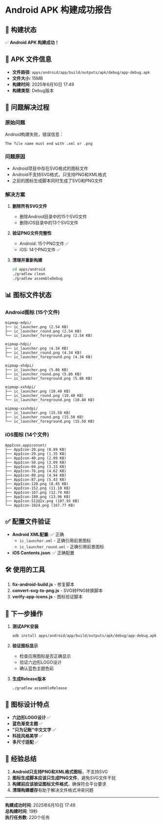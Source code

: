 # Android APK 构建成功报告

## 🎉 构建状态
✅ **Android APK 构建成功！**

## 📱 APK 文件信息
- **文件路径**: `apps/android/app/build/outputs/apk/debug/app-debug.apk`
- **文件大小**: 15MB
- **构建时间**: 2025年6月10日 17:49
- **构建类型**: Debug版本

## 🔧 问题解决过程

### 原始问题
Android构建失败，错误信息：
```
The file name must end with .xml or .png
```

### 问题原因
- Android项目中存在SVG格式的图标文件
- Android不支持SVG格式，只支持PNG和XML格式
- 之前的图标生成脚本同时生成了SVG和PNG文件

### 解决方案
1. **删除所有SVG文件**
   - 删除Android目录中的15个SVG文件
   - 删除iOS目录中的13个SVG文件

2. **验证PNG文件完整性**
   - Android: 15个PNG文件 ✅
   - iOS: 14个PNG文件 ✅

3. **清理并重新构建**
   ```bash
   cd apps/android
   ./gradlew clean
   ./gradlew assembleDebug
   ```

## 📊 图标文件状态

### Android图标 (15个文件)
```
mipmap-mdpi/
├── ic_launcher.png (2.54 KB)
├── ic_launcher_round.png (2.54 KB)
└── ic_launcher_foreground.png (2.54 KB)

mipmap-hdpi/
├── ic_launcher.png (4.34 KB)
├── ic_launcher_round.png (4.34 KB)
└── ic_launcher_foreground.png (4.34 KB)

mipmap-xhdpi/
├── ic_launcher.png (5.86 KB)
├── ic_launcher_round.png (5.86 KB)
└── ic_launcher_foreground.png (5.86 KB)

mipmap-xxhdpi/
├── ic_launcher.png (10.40 KB)
├── ic_launcher_round.png (10.40 KB)
└── ic_launcher_foreground.png (10.40 KB)

mipmap-xxxhdpi/
├── ic_launcher.png (15.50 KB)
├── ic_launcher_round.png (15.50 KB)
└── ic_launcher_foreground.png (15.50 KB)
```

### iOS图标 (14个文件)
```
AppIcon.appiconset/
├── AppIcon-20.png (0.89 KB)
├── AppIcon-29.png (1.35 KB)
├── AppIcon-40.png (2.09 KB)
├── AppIcon-58.png (3.09 KB)
├── AppIcon-60.png (3.33 KB)
├── AppIcon-76.png (4.62 KB)
├── AppIcon-80.png (4.94 KB)
├── AppIcon-87.png (5.43 KB)
├── AppIcon-120.png (8.45 KB)
├── AppIcon-152.png (11.10 KB)
├── AppIcon-167.png (12.74 KB)
├── AppIcon-180.png (13.96 KB)
├── AppIcon-512@2x.png (107.93 KB)
└── AppIcon-1024.png (167.77 KB)
```

## ✅ 配置文件验证
- **Android XML配置**: ✅ 正确
  - `ic_launcher.xml` - 正确引用前景图标
  - `ic_launcher_round.xml` - 正确引用前景图标
- **iOS Contents.json**: ✅ 正确配置

## 🛠️ 使用的工具
1. **fix-android-build.js** - 修复脚本
2. **convert-svg-to-png.js** - SVG转PNG转换脚本
3. **verify-app-icons.js** - 图标验证脚本

## 📱 下一步操作
1. **测试APK安装**
   ```bash
   adb install apps/android/app/build/outputs/apk/debug/app-debug.apk
   ```

2. **验证图标显示**
   - 检查应用图标是否正确显示
   - 验证六边形LOGO设计
   - 确认蓝色主题色彩

3. **生成Release版本**
   ```bash
   ./gradlew assembleRelease
   ```

## 🎯 图标设计特点
- **六边形LOGO设计** ✅
- **蓝色渐变主题** ✅
- **"只为记账"中文文字** ✅
- **科技风格美学** ✅
- **多尺寸适配** ✅

## 📝 经验总结
1. **Android只支持PNG和XML格式图标**，不支持SVG
2. **图标生成脚本应该只生成PNG文件**，避免SVG文件干扰
3. **构建前应该验证图标文件格式**，确保符合平台要求
4. **清理构建缓存**有助于解决文件格式冲突问题

---
**构建成功时间**: 2025年6月10日 17:49  
**总构建时间**: 19秒  
**执行任务数**: 220个任务
